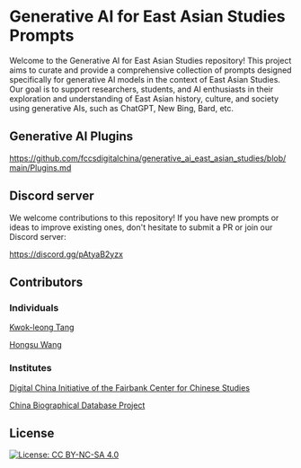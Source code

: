 # Generative AI for East Asian Studies Prompts

Welcome to the Generative AI for East Asian Studies repository! This project aims to curate and provide a comprehensive collection of prompts designed specifically for generative AI models in the context of East Asian Studies. Our goal is to support researchers, students, and AI enthusiasts in their exploration and understanding of East Asian history, culture, and society using generative AIs, such as ChatGPT, New Bing, Bard, etc.

## Generative AI Plugins

https://github.com/fccsdigitalchina/generative_ai_east_asian_studies/blob/main/Plugins.md

## Discord server

We welcome contributions to this repository! If you have new prompts or ideas to improve existing ones, don't hesitate to submit a PR or join our Discord server:

https://discord.gg/pAtyaB2yzx


## Contributors

### Individuals

[Kwok-leong Tang](https://github.com/kltng)

[Hongsu Wang](https://github.com/sudoghut)

### Institutes

[Digital China Initiative of the Fairbank Center for Chinese Studies](https://fairbank.fas.harvard.edu/research/research-initiatives/digital-china/)

[China Biographical Database Project](https://projects.iq.harvard.edu/cbdb/home)

## License 

[![License: CC BY-NC-SA 4.0](https://img.shields.io/badge/License-CC_BY--NC--SA_4.0-blue.svg?style=flat)](https://creativecommons.org/licenses/by-nc-sa/4.0/)
